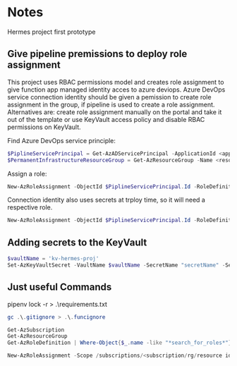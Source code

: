 # Notes

Hermes project first prototype

## Give pipeline premissions to deploy role assignment

This project uses RBAC permissions model and creates role assignment to give function app managed identity acces to azure deviops. Azure DevOps service connection identity should be given a pemission to create role assignment in the group, if pipeline is used to create a role assignment. Alternatives are: create role assignment manually on the portal and take it out of the template or use KeyVault access policy and disable RBAC permissions on KeyVault.

Find Azure DevOps service principle:

``` Powershell
$PiplineServicePrincipal = Get-AzADServicePrincipal -ApplicationId <application ID of connection SP> # Id can be looked up at connection settings
$PermanentInfrastructureResourceGroup = Get-AzResourceGroup -Name <resource group name>
```

Assign a role:

``` Powershell
New-AzRoleAssignment -ObjectId $PiplineServicePrincipal.Id -RoleDefinitionId (Get-AzRoleDefinition -Name "User Access Administrator").Id -Scope $PermanentInfrastructureResourceGroup.ResourceId
```

Connection identity also uses secrets at trploy time, so it will need a respective role.

``` Powershell
New-AzRoleAssignment -ObjectId $PiplineServicePrincipal.Id -RoleDefinitionId (Get-AzRoleDefinition -Name "Key Vault Secrets User").Id -Scope $PermanentInfrastructureResourceGroup.ResourceId
```

## Adding secrets to the KeyVault

``` Powershell
$vaultName = 'kv-hermes-proj'
Set-AzKeyVaultSecret -VaultName $vaultName -SecretName "secretName" -SecretValue (ConvertTo-SecureString -String 'secretValuexxxyyyzzz' -AsPlainText -Force)
```

## Just useful Commands

pipenv lock -r > .\requirements.txt

``` Powershell
gc .\.gitignore > .\.funcignore

Get-AzSubscription
Get-AzResourceGroup
Get-AzRoleDefinition | Where-Object{$_.name -like "*search_for_roles*"}

New-AzRoleAssignment -Scope /subscriptions/<subscription/rg/resource id> -RoleDefinitionId <role id>  -ObjectId <user/app id>
```
